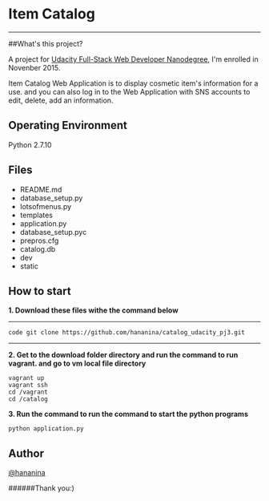 # Item Catalog

----
##What's this project?

A project for [Udacity Full-Stack Web Developer Nanodegree](https://www.udacity.com/course/full-stack-web-developer-nanodegree--nd004), I'm enrolled in Novenber 2015.

Item Catalog Web Application is to display cosmetic item's information for a use.
and you can also log in to the Web Application with SNS accounts to edit, delete, add an information.


## Operating Environment 
Python 2.7.10


## Files
* README.md
* database_setup.py
* lotsofmenus.py
* templates
* application.py
* database_setup.pyc
* prepros.cfg
* catalog.db
* dev
* static


## How to start


**1. Download these files withe the command below**

----
    code git clone https://github.com/hananina/catalog_udacity_pj3.git

----

**2. Get to the download folder directory and run the command to run vagrant. and go to vm local file directory**

    vagrant up
    vagrant ssh
    cd /vagrant
    cd /catalog



**3. Run the command to run the command to start the python programs**

    python application.py



## Author
[@hananina](https://twitter.com/hananina86)

######Thank you:)